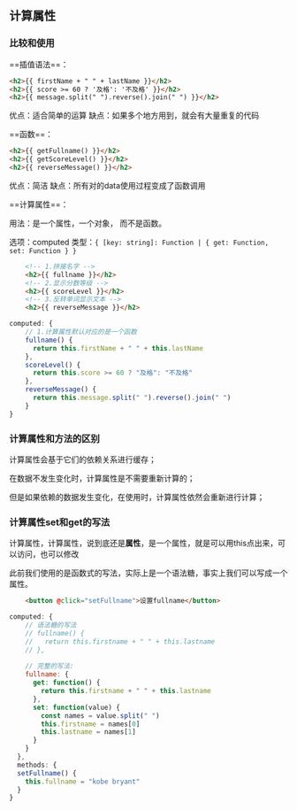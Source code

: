 ## 计算属性

### 比较和使用

==插值语法==：

```html
<h2>{{ firstName + " " + lastName }}</h2>
<h2>{{ score >= 60 ? '及格': '不及格' }}</h2>
<h2>{{ message.split(" ").reverse().join(" ") }}</h2>
```

优点：适合简单的运算
缺点：如果多个地方用到，就会有大量重复的代码

==函数==：

```html
<h2>{{ getFullname() }}</h2>
<h2>{{ getScoreLevel() }}</h2>
<h2>{{ reverseMessage() }}</h2>
```

优点：简洁
缺点：所有对的data使用过程变成了函数调用

==计算属性==：

用法：是一个属性，一个对象， 而不是函数。

选项：computed
类型：`{ [key: string]: Function | { get: Function, set: Function } }`

```html
    <!-- 1.拼接名字 -->
    <h2>{{ fullname }}</h2>
    <!-- 2.显示分数等级 -->
    <h2>{{ scoreLevel }}</h2>
    <!-- 3.反转单词显示文本 -->
    <h2>{{ reverseMessage }}</h2>
```


```js
computed: {
	// 1.计算属性默认对应的是一个函数
	fullname() {
	  return this.firstName + " " + this.lastName
	},
	scoreLevel() {
	  return this.score >= 60 ? "及格": "不及格"
	},
	reverseMessage() {
	  return this.message.split(" ").reverse().join(" ")
	}
}
```

### 计算属性和方法的区别

计算属性会基于它们的依赖关系进行缓存；

在数据不发生变化时，计算属性是不需要重新计算的；

但是如果依赖的数据发生变化，在使用时，计算属性依然会重新进行计算；

### 计算属性set和get的写法

计算属性，计算属性，说到底还是**属性**，是一个属性，就是可以用this点出来，可以访问，也可以修改

此前我们使用的是函数式的写法，实际上是一个语法糖，事实上我们可以写成一个属性。

```html
    <button @click="setFullname">设置fullname</button>
```

```js
computed: {
	// 语法糖的写法
	// fullname() {
	//   return this.firstname + " " + this.lastname
	// },
	
	// 完整的写法:
	fullname: {
	  get: function() {
		return this.firstname + " " + this.lastname
	  },
	  set: function(value) {
		const names = value.split(" ")
		this.firstname = names[0]
		this.lastname = names[1]
	  }
	}
  },
  methods: {
  setFullname() {
	this.fullname = "kobe bryant"
  }
}

```